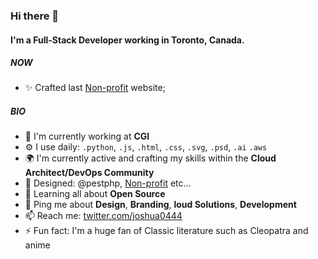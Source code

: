 ### Hi there 👋

#### I'm a Full-Stack Developer working in Toronto, Canada.

##### NOW

- ✨ Crafted last [Non-profit](https://www.peelswag.ca) website;

##### BIO

- 🏢 I'm currently working at **CGI**
- ⚙️ I use daily: `.python`, `.js`, `.html`, `.css`, `.svg`, `.psd`, `.ai` `.aws`
- 🌍 I'm currently active and crafting my skills within the **Cloud Architect/DevOps Community**
- 💅 Designed: @pestphp, [Non-profit](https://www.peelswag.ca) etc…
- 🌱 Learning all about **Open Source**
- 💬 Ping me about **Design**, **Branding**, **loud Solutions**, **Development**
- 📫 Reach me: [twitter.com/joshua0444](https://twitter.com/joshua0444)
- ⚡️ Fun fact: I'm a huge fan of Classic literature such as Cleopatra and anime
